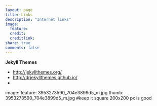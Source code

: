 ```yaml
---
layout: page
title: Links
description: "Internet links"
image:
  feature: 
  credit: 
  creditlink: 
share: true
comments: false
---
```


**Jekyll Themes**

* http://jekyllthemes.org/
* http://drjekyllthemes.github.io/
* 

image:
  feature: 3953273590_704e3899d5_m.jpg
  thumb: 3953273590_704e3899d5_m.jpg #keep it square 200x200 px is good




